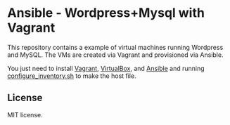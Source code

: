 # Ansible - Wordpress+Mysql with Vagrant
This repository contains a example of virtual machines running Wordpress and MySQL. The VMs are created via Vagrant and provisioned via Ansible.

You just need to install [Vagrant](http://vagrantup.com/), [VirtualBox](https://www.virtualbox.org/), and [Ansible](http://www.ansible.com/) and running [configure_inventory.sh](https://github.com/fabiochristiano/ansible-wordpress-mysql/blob/master/configure_inventory.sh) to make the host file.

## License

MIT license.

